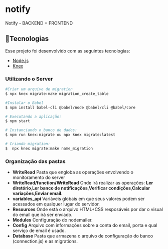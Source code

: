 # notify
Notify - BACKEND + FRONTEND
## :card_index:Tecnologias

Esse projeto foi desenvolvido com as seguintes tecnologias:

- [Node.js](https://nodejs.org/en/)
- [Knex](http://knexjs.org/)

### Utilizando o Server

```sh
#Criar um arquivo de migration
$ npx knex migrate:make migration_create_table

#Instalar o Babel
$ npm install babel-cli @babel/node @babel/cli @babel/core

# Executando a aplicação:
$ npm start

# Instanciando o banco de dados:
$ npm run knex:migrate ou npx knex migrate:latest

# Criando migration:
$  npx knex migrate:make name_migration
```
### Organização das pastas

  - **WriteRead**
    Pasta que engloba as operações envolvendo o monitoramento do server
  - **WriteRead/function/WriteRead**
    Onde irá realizar as operações: **Ler diretório**,**Ler banco de notificações**,**Verificar condições**,**Calcular variações**,**Enviar email**.
  - **variables_api**
    Variáveis globais em que seus valores podem ser acessados em qualquer lugar do servidor.
  - **Resources**
    Onde está o arquivo HTML+CSS resposáveis por dar o visual do email que irá ser enviado.
  - **Modules**
    Configuração do nodemailer.
  - **Config**
    Arquivo com informações sobre a conta do email, porta e qual serviço de email é usado.
  - **Database**
    Pasta que armazena o arquivo de configuração do banco (connection.js) e as migrations.


